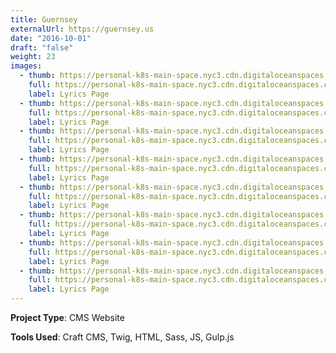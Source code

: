 ```yaml
---
title: Guernsey
externalUrl: https://guernsey.us
date: "2016-10-01"
draft: "false"
weight: 23
images:
  - thumb: https://personal-k8s-main-space.nyc3.cdn.digitaloceanspaces.com/thecodeboss.dev/projects/guernsey/thumbnail/th-gsy-1.jpg
    full: https://personal-k8s-main-space.nyc3.cdn.digitaloceanspaces.com/thecodeboss.dev/projects/guernsey/full/big-gsy-1.jpg
    label: Lyrics Page
  - thumb: https://personal-k8s-main-space.nyc3.cdn.digitaloceanspaces.com/thecodeboss.dev/projects/guernsey/thumbnail/th-gsy-2.jpg
    full: https://personal-k8s-main-space.nyc3.cdn.digitaloceanspaces.com/thecodeboss.dev/projects/guernsey/full/big-gsy-2.jpg
    label: Lyrics Page
  - thumb: https://personal-k8s-main-space.nyc3.cdn.digitaloceanspaces.com/thecodeboss.dev/projects/guernsey/thumbnail/th-gsy-3.jpg
    full: https://personal-k8s-main-space.nyc3.cdn.digitaloceanspaces.com/thecodeboss.dev/projects/guernsey/full/big-gsy-3.jpg
    label: Lyrics Page
  - thumb: https://personal-k8s-main-space.nyc3.cdn.digitaloceanspaces.com/thecodeboss.dev/projects/guernsey/thumbnail/th-gsy-4.jpg
    full: https://personal-k8s-main-space.nyc3.cdn.digitaloceanspaces.com/thecodeboss.dev/projects/guernsey/full/big-gsy-4.jpg
    label: Lyrics Page
  - thumb: https://personal-k8s-main-space.nyc3.cdn.digitaloceanspaces.com/thecodeboss.dev/projects/guernsey/thumbnail/th-gsy-5.jpg
    full: https://personal-k8s-main-space.nyc3.cdn.digitaloceanspaces.com/thecodeboss.dev/projects/guernsey/full/big-gsy-5.jpg
    label: Lyrics Page
  - thumb: https://personal-k8s-main-space.nyc3.cdn.digitaloceanspaces.com/thecodeboss.dev/projects/guernsey/thumbnail/th-gsy-6.jpg
    full: https://personal-k8s-main-space.nyc3.cdn.digitaloceanspaces.com/thecodeboss.dev/projects/guernsey/full/big-gsy-6.jpg
    label: Lyrics Page
  - thumb: https://personal-k8s-main-space.nyc3.cdn.digitaloceanspaces.com/thecodeboss.dev/projects/guernsey/thumbnail/th-gsy-7.jpg
    full: https://personal-k8s-main-space.nyc3.cdn.digitaloceanspaces.com/thecodeboss.dev/projects/guernsey/full/big-gsy-7.jpg
    label: Lyrics Page
  - thumb: https://personal-k8s-main-space.nyc3.cdn.digitaloceanspaces.com/thecodeboss.dev/projects/guernsey/thumbnail/th-gsy-8.jpg
    full: https://personal-k8s-main-space.nyc3.cdn.digitaloceanspaces.com/thecodeboss.dev/projects/guernsey/full/big-gsy-8.jpg
    label: Lyrics Page
---
```

**Project Type**: CMS Website

**Tools Used**: Craft CMS, Twig, HTML, Sass, JS, Gulp.js
